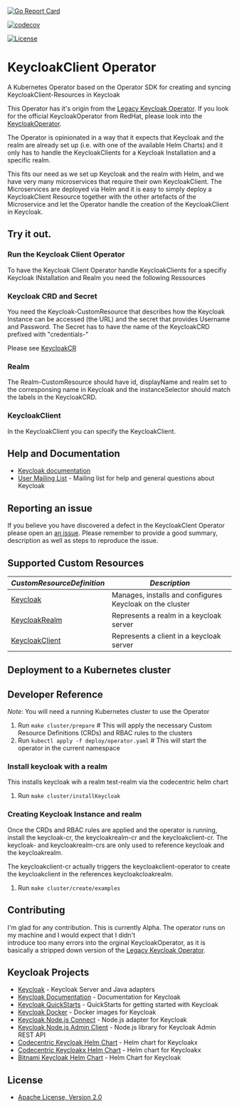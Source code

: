 
[![Go Report Card](https://goreportcard.com/badge/github.com/christianwoehrle/keycloakclient-operator)](https://goreportcard.com/report/github.com/christianwoehrle/keycloakclient-operator)

[![codecov](https://codecov.io/gh/christianwoehrle/keycloakclient-operator/branch/main/graph/badge.svg?token=tNKcOjlxLo)](https://codecov.io/gh/christianwoehrle/keycloakclient-operator)

[![License](https://img.shields.io/badge/License-Apache%202.0-blue.svg)](https://opensource.org/licenses/Apache-2.0)



# KeycloakClient Operator
A Kubernetes Operator based on the Operator SDK for creating and syncing KeycloakClient-Resources in Keycloak

This Operator has it's origin from the [Legacy Keycloak Operator](https://github.com/keycloak/keycloak-operator).
If you look for the official KeycloakOperator from RedHat, please look into the [KeycloakOperator](https://github.com/keycloak/keycloak/tree/main/operator).

The Operator is opinionated in a way that it expects that Keycloak and 
the realm are already set up (i.e. with one of the available Helm Charts) and it only has 
to handle the KeycloakClients for a Keycloak Installation and a specific realm.

This fits our need as we set up Keycloak and the realm with Helm, and we have very many microservices that require their own KeycloakClient.
The Microservices are deployed via Helm and it is easy to simply deploy a KeycloakClient Resource together with the other artefacts of the Microservice and let 
the Operator handle the creation of the KeycloakClient in Keycloak.


## Try it out.

### Run the Keycloak Client Operator




To have the Keycloak Client Operator handle KeycloakClients for a specifiy Keycloak INstallation and Realm you need the following Ressources



### Keycloak CRD and Secret
You need the Keycloak-CustomResource that describes how the Keycloak Instance can be accessed (the URL) and the secret that provides Username and Password.
The Secret has to have the name of the KeycloakCRD prefixed with "credentials-"

Please see [KeycloakCR](../deploy/examples)

### Realm
The Realm-CustomResource should have id, displayName and realm set to the corresponsing name in Keycloak and the instanceSelector 
should match the labels in the KeycloakCRD.

### KeycloakClient
In the KeycloakClient you can specify the KeycloakClient. 







## Help and Documentation

* [Keycloak documentation](https://www.keycloak.org/documentation.html)
* [User Mailing List](https://groups.google.com/g/keycloak-user) - Mailing list for help and general questions about Keycloak

## Reporting an issue

If you believe you have discovered a defect in the KeycloakClent Operator please open an [an issue](https://github.com/christianwoehrle/keycloakclient-operator/issues).
Please remember to provide a good summary, description as well as steps to reproduce the issue.

## Supported Custom Resources
| *CustomResourceDefinition*                                            | *Description*                                            |
| --------------------------------------------------------------------- | -------------------------------------------------------- |
| [Keycloak](./deploy/crds/keycloak.org_keycloaks_crd.yaml)             | Manages, installs and configures Keycloak on the cluster |
| [KeycloakRealm](./deploy/crds/keycloak.org_keycloakrealms_crd.yaml)   | Represents a realm in a keycloak server                  |
| [KeycloakClient](./deploy/crds/keycloak.org_keycloakclients_crd.yaml) | Represents a client in a keycloak server                 |


## Deployment to a Kubernetes cluster


## Developer Reference
*Note*: You will need a running Kubernetes cluster to use the Operator

1. Run `make cluster/prepare` # This will apply the necessary Custom Resource Definitions (CRDs) and RBAC rules to the clusters
2. Run `kubectl apply -f deploy/operator.yaml` # This will start the operator in the current namespace

### Install keycloak with a realm 

This installs keycloak wih a realm test-realm via the codecentric helm chart

1. Run `make cluster/installKeycloak`

### Creating Keycloak Instance and realm
Once the CRDs and RBAC rules are applied and the operator is running, install the keycloak-cr, the keycloakrealm-cr and the keycloakclient-cr.
The keycloak- and keycloakrealm-crs are only used to reference keycloak and the keycloakrealm.

The keycloakclient-cr actually triggers the keycloakclient-operator to create the keycloakclient in the references keycloakcloakrealm.


1. Run `make cluster/create/examples`

<!--

### Local Development
*Note*: You will need a running Kubernetes or OpenShift cluster to use the Operator

1. clone this repo to `$GOPATH/src/github.com/keycloak/keycloak-operator`
2. run `make setup/mod cluster/prepare`
3. deploy a PostgreSQL Database -- The embedded database installation is deprecated
4. run `make code/run`
-- The above step will launch the operator on the local machine
-- To see how do debug the operator or how to deploy to a cluster, see below alternatives to step 3
5. check the IP/url of the installed Database
6. modify secret [external-db-secret.yaml](./deploy/examples/keycloak/external-db-secret.yaml) setting the values
7. execute the secret with `kubectl apply -f ./deploy/examples/keycloak/external-db-secret.yaml`
8. In a new terminal run `make cluster/create/examples`
9. Optional: configure Ingress and DNS Resolver
   - minikube: \
     -- run `minikube addons enable ingress` \
     -- run `./hack/modify_etc_hosts.sh`
   - Docker for Mac: \
     -- run `kubectl apply -f https://raw.githubusercontent.com/kubernetes/ingress-nginx/controller-0.32.0/deploy/static/provider/cloud/deploy.yaml`
        (see also https://kubernetes.github.io/ingress-nginx/deploy/) \
     -- run `./hack/modify_etc_hosts.sh keycloak.local 127.0.0.1`
10. Run `make test/e2e`

To clean the cluster (Removes CRDs, CRs, RBAC and namespace)
1. run `make cluster/clean`

#### Alternative Step 2: Debug in Goland
Debug the operator in [Goland](https://www.jetbrains.com/go/)
1. go get -u github.com/go-delve/delve/cmd/dlv
2. Create new `Go Build` debug configuration
3. Change the properties to the following
```
* Name = Keycloak Operator
* Run Kind = File
* Files = <project full path>/cmd/manager/main.go
* Working Directory = <project full path>
* Environment = KUBERNETES_CONFIG=<kube config path>;WATCH_NAMESPACE=keycloak
```
3. Apply and click Debug Keycloak operator

#### Alternative Step 3: Debug in VSCode
Debug the operator in [VS Code](https://code.visualstudio.com/docs/languages/go)
1. go get -u github.com/go-delve/delve/cmd/dlv
2. Create new launch configuration, changing your kube config location
```json
{
  "name": "Keycloak Operator",
  "type": "go",
  "request": "launch",
  "mode": "auto",
  "program": "${workspaceFolder}/cmd/manager/main.go",
  "env": {
    "WATCH_NAMESPACE": "keycloak",
    "KUBERNETES_CONFIG": "<kube config path>"
  },
  "cwd": "${workspaceFolder}",
  "args": []
}
```
3. Debug Keycloak Operator

#### Alternative Step 3: Deploying to a Cluster
Deploy the operator into the running cluster
1. build image with `operator-sdk build <image registry>/<organisation>/keycloak-operator:<tag>`. e.g. `operator-sdk build quay.io/keycloak/keycloak-operator:test`
2. Change the `image` property in `deploy/operator.yaml` to the above full image path
3. run `kubectl apply -f deploy/operator.yaml -n <NAMESPACE>`

### Makefile command reference
#### Operator Setup Management
| *Command*                      | *Description*                                                                                          |
| ------------------------------ | ------------------------------------------------------------------------------------------------------ |
| `make cluster/prepare`         | Creates the `keycloak` namespace, applies all CRDs to the cluster and sets up the RBAC files           |
| `make cluster/clean`           | Deletes the `keycloak` namespace, all `keycloak.org` CRDs and all RBAC files named `keycloak-operator` |
| `make cluster/create/examples` | Applies the example Keycloak and KeycloakRealm CRs                                                     |

#### Tests
| *Command*                    | *Description*                                               |
| ---------------------------- | ----------------------------------------------------------- |
| `make test/unit`             | Runs unit tests                                             |
| `make test/coverage/prepare` | Prepares coverage report from unit and e2e test results     |
| `make test/coverage`         | Generates coverage report                                   |

##### Running tests without cluster admin permissions
It's possible to deploy CRDs, roles, role bindings, etc. separately from running the tests:
1. Run `make cluster/prepare` as a cluster admin.
2. Run `make test/ibm-validation` as a user. The user needs the following permissions to run te tests:
```
apiGroups: ["", "apps", "keycloak.org"]
resources: ["persistentvolumeclaims", "deployments", "statefulsets", "keycloaks", "keycloakrealms", "keycloakusers", "keycloakclients", "keycloakbackups"]
verbs: ["*"]
```
Please bear in mind this is intended to be used for internal purposes as there's no guarantee it'll work without any issues.

#### Local Development
| *Command*                 | *Description*                                                                    |
| ------------------------- | -------------------------------------------------------------------------------- |
| `make setup`              | Runs `setup/mod` `setup/githooks` `code/gen`                                     |
| `make setup/githooks`     | Copys githooks from `./githooks` to `.git/hooks`                                 |
| `make setup/mod`          | Resets the main module's vendor directory to include all packages                |
| `make setup/operator-sdk` | Installs the operator-sdk                                                        |
| `make code/run`           | Runs the operator locally for development purposes                               |
| `make code/compile`       | Builds the operator                                                              |
| `make code/gen`           | Generates/Updates the operator files based on the CR status and spec definitions |
| `make code/check`         | Checks for linting errors in the code                                            |
| `make code/fix`           | Formats code using [gofmt](https://golang.org/cmd/gofmt/)                        |
| `make code/lint`          | Checks for linting errors in the code                                            |
| `make client/gen`         | Generates/Updates the clients bases on the CR status and spec definitions        |


#### CI
| *Command*           | *Description*                                                              |
| ------------------- | -------------------------------------------------------------------------- |
| `make setup/travis` | Downloads operator-sdk, makes it executable and copys to `/usr/local/bin/` |

#### Components versions

-->
## Contributing

I'm glad for any contribution. This is currently Alpha. The operator runs on my machine and I would expect that I didn't  
introduce too many errors into the orginal KeycloakOperator, as it is basically a stripped down version of the [Legacy Keycloak Operator](https://github.com/keycloak/keycloak-operator).



## Keycloak Projects

* [Keycloak](https://github.com/keycloak/keycloak) - Keycloak Server and Java adapters
* [Keycloak Documentation](https://github.com/keycloak/keycloak-documentation) - Documentation for Keycloak
* [Keycloak QuickStarts](https://github.com/keycloak/keycloak-quickstarts) - QuickStarts for getting started with Keycloak
* [Keycloak Docker](https://github.com/jboss-dockerfiles/keycloak) - Docker images for Keycloak
* [Keycloak Node.js Connect](https://github.com/keycloak/keycloak-nodejs-connect) - Node.js adapter for Keycloak
* [Keycloak Node.js Admin Client](https://github.com/keycloak/keycloak-nodejs-admin-client) - Node.js library for Keycloak Admin REST API
* [Codecentric Keycloak Helm Chart](https://artifacthub.io/packages/helm/codecentric/keycloak) - Helm chart for Keycloakx
* [Codecentric Keycloakx Helm Chart](https://artifacthub.io/packages/helm/codecentric/keycloakx) - Helm chart for Keycloakx
* [Bitnami Keycloak Helm Chart](https://github.com/bitnami/charts/tree/master/bitnami/keycloak) - Helm Chart for Keycloak
## License

* [Apache License, Version 2.0](https://www.apache.org/licenses/LICENSE-2.0)
